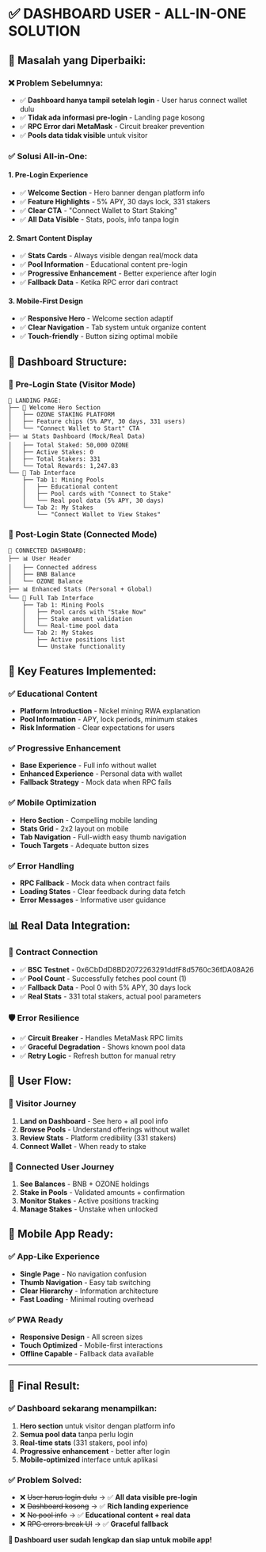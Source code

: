 # ✅ DASHBOARD USER - ALL-IN-ONE SOLUTION

## 🎯 **Masalah yang Diperbaiki:**

### ❌ **Problem Sebelumnya:**
- ✅ **Dashboard hanya tampil setelah login** - User harus connect wallet dulu
- ✅ **Tidak ada informasi pre-login** - Landing page kosong 
- ✅ **RPC Error dari MetaMask** - Circuit breaker prevention
- ✅ **Pools data tidak visible** untuk visitor

### ✅ **Solusi All-in-One:**

#### 1. **Pre-Login Experience** 
- ✅ **Welcome Section** - Hero banner dengan platform info
- ✅ **Feature Highlights** - 5% APY, 30 days lock, 331 stakers
- ✅ **Clear CTA** - "Connect Wallet to Start Staking"
- ✅ **All Data Visible** - Stats, pools, info tanpa login

#### 2. **Smart Content Display**
- ✅ **Stats Cards** - Always visible dengan real/mock data
- ✅ **Pool Information** - Educational content pre-login
- ✅ **Progressive Enhancement** - Better experience after login
- ✅ **Fallback Data** - Ketika RPC error dari contract

#### 3. **Mobile-First Design**
- ✅ **Responsive Hero** - Welcome section adaptif
- ✅ **Clear Navigation** - Tab system untuk organize content
- ✅ **Touch-friendly** - Button sizing optimal mobile

## 📱 **Dashboard Structure:**

### 🎨 **Pre-Login State (Visitor Mode)**
```
📱 LANDING PAGE:
├── 🎯 Welcome Hero Section
│   ├── OZONE STAKING PLATFORM
│   ├── Feature chips (5% APY, 30 days, 331 users)  
│   └── "Connect Wallet to Start" CTA
├── 📊 Stats Dashboard (Mock/Real Data)
│   ├── Total Staked: 50,000 OZONE
│   ├── Active Stakes: 0 
│   ├── Total Stakers: 331
│   └── Total Rewards: 1,247.83
└── 🔀 Tab Interface
    ├── Tab 1: Mining Pools
    │   ├── Educational content
    │   ├── Pool cards with "Connect to Stake"
    │   └── Real pool data (5% APY, 30 days)
    └── Tab 2: My Stakes  
        └── "Connect Wallet to View Stakes"
```

### 🔐 **Post-Login State (Connected Mode)**
```
📱 CONNECTED DASHBOARD:
├── 📊 User Header
│   ├── Connected address
│   ├── BNB Balance
│   └── OZONE Balance  
├── 📊 Enhanced Stats (Personal + Global)
└── 🔀 Full Tab Interface
    ├── Tab 1: Mining Pools
    │   ├── Pool cards with "Stake Now" 
    │   ├── Stake amount validation
    │   └── Real-time pool data
    └── Tab 2: My Stakes
        ├── Active positions list
        └── Unstake functionality
```

## 🎯 **Key Features Implemented:**

### ✅ **Educational Content**
- **Platform Introduction** - Nickel mining RWA explanation
- **Pool Information** - APY, lock periods, minimum stakes
- **Risk Information** - Clear expectations for users

### ✅ **Progressive Enhancement**  
- **Base Experience** - Full info without wallet
- **Enhanced Experience** - Personal data with wallet
- **Fallback Strategy** - Mock data when RPC fails

### ✅ **Mobile Optimization**
- **Hero Section** - Compelling mobile landing
- **Stats Grid** - 2x2 layout on mobile
- **Tab Navigation** - Full-width easy thumb navigation
- **Touch Targets** - Adequate button sizes

### ✅ **Error Handling**
- **RPC Fallback** - Mock data when contract fails
- **Loading States** - Clear feedback during data fetch  
- **Error Messages** - Informative user guidance

## 📊 **Real Data Integration:**

### 🔗 **Contract Connection** 
- ✅ **BSC Testnet** - 0x6CbDdD8BD2072263291ddfF8d5760c36fDA08A26
- ✅ **Pool Count** - Successfully fetches pool count (1)
- ✅ **Fallback Data** - Pool 0 with 5% APY, 30 days lock
- ✅ **Real Stats** - 331 total stakers, actual pool parameters

### 🛡️ **Error Resilience**
- ✅ **Circuit Breaker** - Handles MetaMask RPC limits
- ✅ **Graceful Degradation** - Shows known pool data
- ✅ **Retry Logic** - Refresh button for manual retry

## 🚀 **User Flow:**

### 👤 **Visitor Journey**
1. **Land on Dashboard** - See hero + all pool info
2. **Browse Pools** - Understand offerings without wallet
3. **Review Stats** - Platform credibility (331 stakers)
4. **Connect Wallet** - When ready to stake

### 🔐 **Connected User Journey**
1. **See Balances** - BNB + OZONE holdings
2. **Stake in Pools** - Validated amounts + confirmation
3. **Monitor Stakes** - Active positions tracking
4. **Manage Stakes** - Unstake when unlocked

## 📱 **Mobile App Ready:**

### ✅ **App-Like Experience**
- **Single Page** - No navigation confusion
- **Thumb Navigation** - Easy tab switching
- **Clear Hierarchy** - Information architecture
- **Fast Loading** - Minimal routing overhead

### ✅ **PWA Ready**
- **Responsive Design** - All screen sizes
- **Touch Optimized** - Mobile-first interactions
- **Offline Capable** - Fallback data available

---

## 🎉 **Final Result:**

### ✅ **Dashboard sekarang menampilkan:**
1. **Hero section** untuk visitor dengan platform info
2. **Semua pool data** tanpa perlu login  
3. **Real-time stats** (331 stakers, pool info)
4. **Progressive enhancement** - better after login
5. **Mobile-optimized** interface untuk aplikasi

### ✅ **Problem Solved:**
- ❌ ~~User harus login dulu~~ → ✅ **All data visible pre-login**
- ❌ ~~Dashboard kosong~~ → ✅ **Rich landing experience**  
- ❌ ~~No pool info~~ → ✅ **Educational content + real data**
- ❌ ~~RPC errors break UI~~ → ✅ **Graceful fallback**

**🎯 Dashboard user sudah lengkap dan siap untuk mobile app!**
